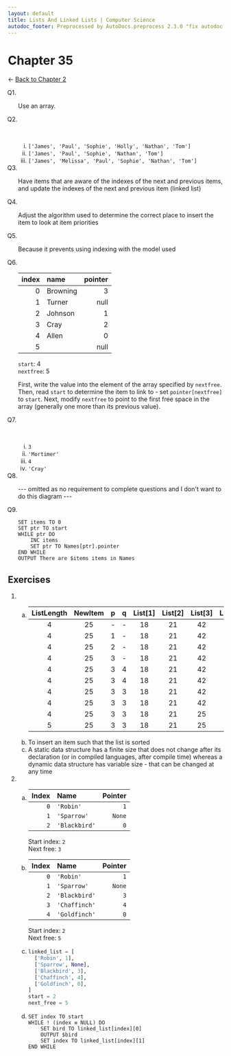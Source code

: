 ```yaml
---
layout: default
title: Lists And Linked Lists | Computer Science
autodoc_footer: Preprocessed by AutoDocs.preprocess 2.3.0 "fix autodoc failing if it already deleted the folders" ⓒ Starwort, 2020
---
```


<style>
    :not(ul) + ol {
        counter-reset: list-ctr;
        list-style-type: none;
        list-style-position: outside;
    }
    :not(ul) + ol > li {
        counter-increment: list-ctr;
    }
    :not(ul) + ol > li::before {
        content:"Q" counter(list-ctr) ". ";
        margin-left: -25px;
    }
    ol ul {
        list-style-type: lower-roman;
    }
    ol ol {
        list-style-type: lower-alpha;
    }
    ol ul ul {
        list-style-type: lower-roman;
    }
    ul ol {
        list-style-type: circle;
    }
    ul {
        list-style-type: decimal;
    }
    ul ul {
        list-style-type: lower-alpha;
    }
    ul ul ul {
        list-style-type: lower-roman;
    }
</style>

# Chapter 35

← [Back to Chapter 2](./index.html)

1. Use an array.
2. &#x200b;
    - `['James', 'Paul', 'Sophie', 'Holly', 'Nathan', 'Tom']`
    - `['James', 'Paul', 'Sophie', 'Nathan', 'Tom']`
    - `['James', 'Melissa', 'Paul', 'Sophie', 'Nathan', 'Tom']`
3. Have items that are aware of the indexes of the next and previous items, and update the indexes of the next and previous item (linked list)
4. Adjust the algorithm used to determine the correct place to insert the item to look at item priorities
5. Because it prevents using indexing with the model used
6. index |   name   | pointer
    ---: | :------- | ------:
    0    | Browning |       3
    1    | Turner   |    null
    2    | Johnson  |       1
    3    | Cray     |       2
    4    | Allen    |       0
    5    |          |    null

    `start`: 4  
    `nextfree`: 5

    First, write the value into the element of the array specified by `nextfree`. Then, read `start` to determine the item to link to - set `pointer[nextfree]` to `start`. Next, modify `nextfree` to point to the first free space in the array (generally one more than its previous value).
7. &#x200b;
    - `3`
    - `'Mortimer'`
    - `4`
    - `'Cray'`
8. --- omitted as no requirement to complete questions and I don't want to do this diagram ---

9. ```SPLIWACA
   SET items TO 0
   SET ptr TO start
   WHILE ptr DO
       INC items
       SET ptr TO Names[ptr].pointer
   END WHILE
   OUTPUT There are $items items in Names
   ```

## Exercises

- &#x200b;
  - ListLength | NewItem | p | q | List[1] | List[2] | List[3] | List[4] | List[5]
      :---: | :---: | :---: | :---: | :---: | :---: | :---: | :---: | :---:
      4 | 25 | - | - | 18 | 21 | 42 | 53 | -
      4 | 25 | 1 | - | 18 | 21 | 42 | 53 | -
      4 | 25 | 2 | - | 18 | 21 | 42 | 53 | -
      4 | 25 | 3 | - | 18 | 21 | 42 | 53 | -
      4 | 25 | 3 | 4 | 18 | 21 | 42 | 53 | -
      4 | 25 | 3 | 4 | 18 | 21 | 42 | 53 | 53
      4 | 25 | 3 | 3 | 18 | 21 | 42 | 53 | 53
      4 | 25 | 3 | 3 | 18 | 21 | 42 | 42 | 53
      4 | 25 | 3 | 3 | 18 | 21 | 25 | 42 | 53
      5 | 25 | 3 | 3 | 18 | 21 | 25 | 42 | 53
  - To insert an item such that the list is sorted
  - A static data structure has a finite size that does not change after its declaration (or in compiled languages, after compile time) whereas a dynamic data structure has variable size - that can be changed at any time
- &#x200b;
  - Index |          Name | Pointer
      --: | :------------ | ------:
      `0` |     `'Robin'` |     `1`
      `1` |   `'Sparrow'` |  `None`
      `2` | `'Blackbird'` |     `0`

    Start index: `2`  
    Next free: `3`
  - Index |          Name | Pointer
    ----: | :------------ | ------:
      `0` |     `'Robin'` |     `1`
      `1` |   `'Sparrow'` |  `None`
      `2` | `'Blackbird'` |     `3`
      `3` | `'Chaffinch'` |     `4`
      `4` | `'Goldfinch'` |     `0`

    Start index: `2`  
    Next free: `5`

  - ```py
    linked_list = [
      ['Robin', 1],
      ['Sparrow', None],
      ['Blackbird', 3],
      ['Chaffinch', 4],
      ['Goldfinch', 0],
    ]
    start = 2
    next_free = 5
    ```

  - ```SPLIWACA
    SET index TO start
    WHILE ! (index ≡ NULL) DO
        SET bird TO linked_list[index][0]
        OUTPUT $bird
        SET index TO linked_list[index][1]
    END WHILE
    ```
